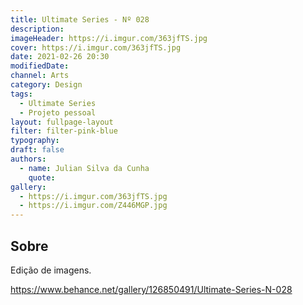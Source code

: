 ```yaml
---
title: Ultimate Series - Nº 028
description:
imageHeader: https://i.imgur.com/363jfTS.jpg
cover: https://i.imgur.com/363jfTS.jpg
date: 2021-02-26 20:30
modifiedDate:
channel: Arts
category: Design
tags:
  - Ultimate Series
  - Projeto pessoal
layout: fullpage-layout
filter: filter-pink-blue
typography:
draft: false
authors:
  - name: Julian Silva da Cunha
    quote:
gallery:
  - https://i.imgur.com/363jfTS.jpg
  - https://i.imgur.com/Z446MGP.jpg
---
```


## Sobre

Edição de imagens.

https://www.behance.net/gallery/126850491/Ultimate-Series-N-028
